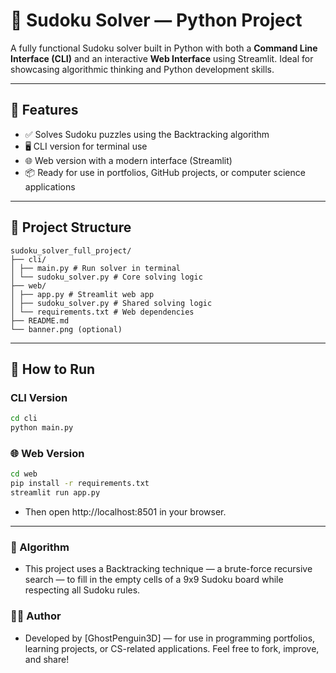 # 🧩 Sudoku Solver — Python Project

A fully functional Sudoku solver built in Python with both a **Command Line Interface (CLI)** and an interactive **Web Interface** using Streamlit. Ideal for showcasing algorithmic thinking and Python development skills.

---

## 🔧 Features

- ✅ Solves Sudoku puzzles using the Backtracking algorithm
- 🖥️ CLI version for terminal use
- 🌐 Web version with a modern interface (Streamlit)
- 📦 Ready for use in portfolios, GitHub projects, or computer science applications

---

## 📁 Project Structure

```
sudoku_solver_full_project/
├── cli/
│ ├── main.py # Run solver in terminal
│ └── sudoku_solver.py # Core solving logic
├── web/
│ ├── app.py # Streamlit web app
│ ├── sudoku_solver.py # Shared solving logic
│ └── requirements.txt # Web dependencies
├── README.md
└── banner.png (optional)
```

---

## 🚀 How to Run

### CLI Version

```bash
cd cli
python main.py
```

### 🌐 Web Version

```bash
cd web
pip install -r requirements.txt
streamlit run app.py
```
- Then open http://localhost:8501 in your browser.
---

### 🧠 Algorithm
- This project uses a Backtracking technique — a brute-force recursive search — to fill in the empty cells of a 9x9 Sudoku board while respecting all Sudoku rules.

### 👨‍💻 Author
- Developed by [GhostPenguin3D] — for use in programming portfolios, learning projects, or CS-related applications.
Feel free to fork, improve, and share!

